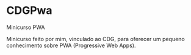 # CDGPwa
Minicurso PWA

Minicurso feito por mim, vinculado ao CDG, para oferecer um pequeno conhecimento sobre PWA (Progressive Web Apps).